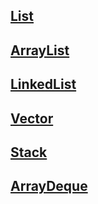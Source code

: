 ## [List](https://github.com/JavaQuest/playground/blob/master/src/studyJava/note/List.md)
## [ArrayList](https://github.com/JavaQuest/playground/blob/master/src/studyJava/note/ArrayList.md)
## [LinkedList](https://github.com/JavaQuest/playground/blob/master/src/studyJava/note/LinkedList.md)
## [Vector](https://github.com/JavaQuest/playground/blob/master/src/studyJava/note/Vector.md)
## [Stack](https://github.com/JavaQuest/playground/blob/master/src/studyJava/note/Stack.md)
## [ArrayDeque](https://github.com/JavaQuest/playground/blob/master/src/studyJava/note/ArrayDeque.md)
